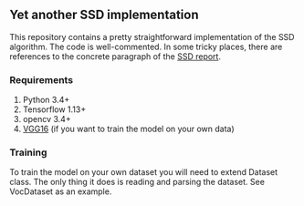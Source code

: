## Yet another SSD implementation


This repository contains a pretty straightforward implementation of the SSD algorithm.
The code is well-commented. In some tricky places, there are references 
to the concrete paragraph of the [SSD report](https://arxiv.org/pdf/1512.02325).

### Requirements
 1) Python 3.4+
 2) Tensorflow 1.13+
 3) opencv 3.4+
 4) [VGG16](http://download.tensorflow.org/models/vgg_16_2016_08_28.tar.gz) (if you want to train the model on
 your own data)
 
### Training
 To train the model on your own dataset you will need to extend Dataset
 class. The only thing it does is reading and parsing the dataset. See
 VocDataset as an example.

###  